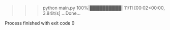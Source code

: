 >>> python main.py
100%|██████████| 11/11 [00:02<00:00,  3.84it/s]
...Done...

Process finished with exit code 0
